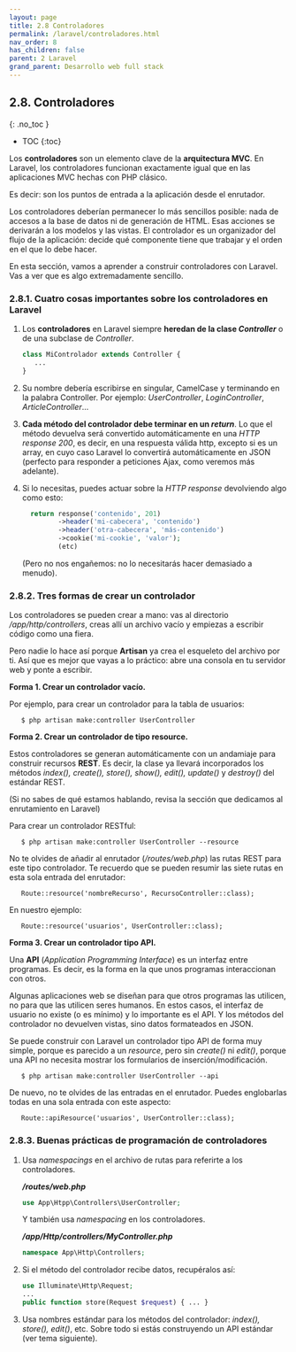 ```yaml
---
layout: page
title: 2.8 Controladores
permalink: /laravel/controladores.html
nav_order: 8
has_children: false
parent: 2 Laravel
grand_parent: Desarrollo web full stack
---
```


## 2.8. Controladores
{: .no_toc }

- TOC
{:toc}

Los **controladores** son un elemento clave de la **arquitectura MVC**. En Laravel, los controladores funcionan exactamente igual que en las aplicaciones MVC hechas con PHP clásico.

Es decir: son los puntos de entrada a la aplicación desde el enrutador.

Los controladores deberían permanecer lo más sencillos posible: nada de accesos a la base de datos ni de generación de HTML. Esas acciones se derivarán a los modelos y las vistas. El controlador es un organizador del flujo de la aplicación: decide qué componente tiene que trabajar y el orden en el que lo debe hacer.

En esta sección, vamos a aprender a construir controladores con Laravel. Vas a ver que es algo extremadamente sencillo.

### 2.8.1. Cuatro cosas importantes sobre los controladores en Laravel

1. Los **controladores** en Laravel siempre **heredan de la clase *Controller*** o de una subclase de *Controller*.

   ```php
   class MiControlador extends Controller {
      ...
   }
   ```

2. Su nombre debería escribirse en singular, CamelCase y terminando en la palabra Controller. Por ejemplo: *UserController*, *LoginController*, *ArticleController*...

3. **Cada método del controlador debe terminar en un *return***. Lo que el método devuelva será convertido automáticamente en una *HTTP response 200*, es decir, en una respuesta válida http, excepto si es un array, en cuyo caso Laravel lo convertirá automáticamente en JSON (perfecto para responder a peticiones Ajax, como veremos más adelante).

4. Si lo necesitas, puedes actuar sobre la *HTTP response* devolviendo algo como esto:

   ```php
     return response('contenido', 201)
            ->header('mi-cabecera', 'contenido')
            ->header('otra-cabecera', 'más-contenido')
            ->cookie('mi-cookie', 'valor');
            (etc)
   ```

   (Pero no nos engañemos: no lo necesitarás hacer demasiado a menudo).

### 2.8.2. Tres formas de crear un controlador

Los controladores se pueden crear a mano: vas al directorio */app/http/controllers*, creas allí un archivo vacío y empiezas a escribir código como una fiera.

Pero nadie lo hace así porque **Artisan** ya crea el esqueleto del archivo por ti. Así que es mejor que vayas a lo práctico: abre una consola en tu servidor web y ponte a escribir.

**Forma 1. Crear un controlador vacío.**

Por ejemplo, para crear un controlador para la tabla de usuarios:

```
   $ php artisan make:controller UserController
```

**Forma 2. Crear un controlador de tipo resource.**

Estos controladores se generan automáticamente con un andamiaje para construir recursos **REST**. Es decir, la clase ya llevará incorporados los métodos *index(), create(), store(), show(), edit(), update()* y *destroy()* del estándar REST.

(Si no sabes de qué estamos hablando, revisa la sección que dedicamos al enrutamiento en Laravel)

Para crear un controlador RESTful:

```
   $ php artisan make:controller UserController --resource
```

No te olvides de añadir al enrutador (*/routes/web.php*) las rutas REST para este tipo controlador. Te recuerdo que se pueden resumir las siete rutas en esta sola entrada del enrutador:

```
   Route::resource('nombreRecurso', RecursoController::class);
```

En nuestro ejemplo:

```
   Route::resource('usuarios', UserController::class);
```

**Forma 3. Crear un controlador tipo API.**

Una **API** (*Application Programming Interface*) es un interfaz entre programas. Es decir, es la forma en la que unos programas interaccionan con otros.

Algunas aplicaciones web se diseñan para que otros programas las utilicen, no para que las utilicen seres humanos. En estos casos, el interfaz de usuario no existe (o es mínimo) y lo importante es el API. Y los métodos del controlador no devuelven vistas, sino datos formateados en JSON.

Se puede construir con Laravel un controlador tipo API de forma muy simple, porque es parecido a un *resource*, pero sin *create()* ni *edit()*, porque una API no necesita mostrar los formularios de inserción/modificación.

```
   $ php artisan make:controller UserController --api
```

De nuevo, no te olvides de las entradas en el enrutador. Puedes englobarlas todas en una sola entrada con este aspecto:

```
   Route::apiResource('usuarios', UserController::class);
```

### 2.8.3. Buenas prácticas de programación de controladores

1. Usa *namespacings* en el archivo de rutas para referirte a los controladores.

   ***/routes/web.php***

   ```php
   use App\Htpp\Controllers\UserController;
   ```

   Y también usa *namespacing* en los controladores.

   ***/app/Http/controllers/MyController.php***

   ```php
   namespace App\Http\Controllers;
   ```

2. Si el método del controlador recibe datos, recupéralos así:

   ```php
   use Illuminate\Http\Request;
   ...
   public function store(Request $request) { ... }
   ```

3. Usa nombres estándar para los métodos del controlador: *index(), store(), edit()*, etc. Sobre todo si estás construyendo un API estándar (ver tema siguiente).   


